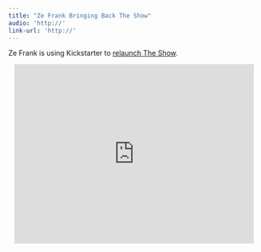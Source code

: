 ```yaml
---
title: "Ze Frank Bringing Back The Show"
audio: 'http://'
link-url: 'http://'
---
```

<p>Ze Frank is using Kickstarter to <a href="http://www.kickstarter.com/projects/zefrank/a-show-with-ze-frank">relaunch The Show</a>.</p>
<div align="center">
<iframe frameborder="0" height="360px" src="http://www.kickstarter.com/projects/zefrank/a-show-with-ze-frank/widget/video.html" width="480px"></iframe>
</div>
